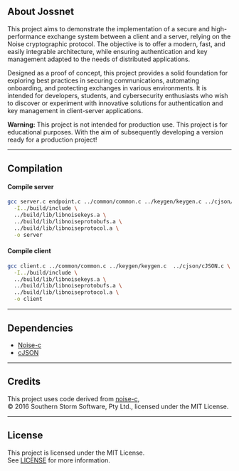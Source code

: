 ## About Jossnet

This project aims to demonstrate the implementation of a secure and high-performance exchange system between a client and a server, relying on the Noise cryptographic protocol. The objective is to offer a modern, fast, and easily integrable architecture, while ensuring authentication and key management adapted to the needs of distributed applications.

Designed as a proof of concept, this project provides a solid foundation for exploring best practices in securing communications, automating onboarding, and protecting exchanges in various environments. It is intended for developers, students, and cybersecurity enthusiasts who wish to discover or experiment with innovative solutions for authentication and key management in client-server applications.

**Warning:** This project is not intended for production use. This project is for educational purposes. With the aim of subsequently developing a version ready for a production project!

---

## Compilation

#### Compile server
```sh
gcc server.c endpoint.c ../common/common.c ../keygen/keygen.c ../cjson/cJSON.c \
  -I../build/include \
  ../build/lib/libnoisekeys.a \
  ../build/lib/libnoiseprotobufs.a \
  ../build/lib/libnoiseprotocol.a \
  -o server
```

#### Compile client
```sh
gcc client.c ../common/common.c ../keygen/keygen.c  ../cjson/cJSON.c \
  -I../build/include \
  ../build/lib/libnoisekeys.a \
  ../build/lib/libnoiseprotobufs.a \
  ../build/lib/libnoiseprotocol.a \
  -o client
```

---

## Dependencies

- [Noise-c](https://github.com/rweather/noise-c)
- [cJSON](https://github.com/DaveGamble/cJSON)

---

## Credits

This project uses code derived from [noise-c](https://github.com/rweather/noise-c),  
© 2016 Southern Storm Software, Pty Ltd., licensed under the MIT License.

---

## License

This project is licensed under the MIT License.  
See [LICENSE](./LICENSE) for more information.
